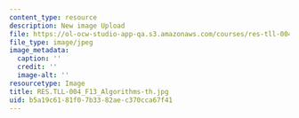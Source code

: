 ```yaml
---
content_type: resource
description: New image Upload
file: https://ol-ocw-studio-app-qa.s3.amazonaws.com/courses/res-tll-004-stem-concept-videos-fall-2013/b5a19c6181f07b3382aec370cca67f41_RES.TLL-004_F13_Algorithms-th.jpg
file_type: image/jpeg
image_metadata:
  caption: ''
  credit: ''
  image-alt: ''
resourcetype: Image
title: RES.TLL-004_F13_Algorithms-th.jpg
uid: b5a19c61-81f0-7b33-82ae-c370cca67f41
---
```

